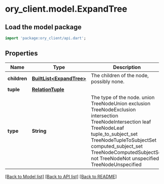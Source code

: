 # ory_client.model.ExpandTree

## Load the model package
```dart
import 'package:ory_client/api.dart';
```

## Properties
Name | Type | Description | Notes
------------ | ------------- | ------------- | -------------
**children** | [**BuiltList&lt;ExpandTree&gt;**](ExpandTree.md) | The children of the node, possibly none. | [optional] 
**tuple** | [**RelationTuple**](RelationTuple.md) |  | [optional] 
**type** | **String** | The type of the node. union TreeNodeUnion exclusion TreeNodeExclusion intersection TreeNodeIntersection leaf TreeNodeLeaf tuple_to_subject_set TreeNodeTupleToSubjectSet computed_subject_set TreeNodeComputedSubjectSet not TreeNodeNot unspecified TreeNodeUnspecified | 

[[Back to Model list]](../README.md#documentation-for-models) [[Back to API list]](../README.md#documentation-for-api-endpoints) [[Back to README]](../README.md)


